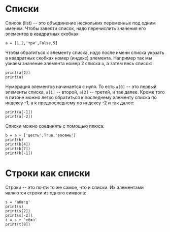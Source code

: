 # Списки

Список (list) -- это объединение нескольких переменных под одним именем. Чтобы завести список, надо перечислить значения его элементов в квадратных скобках:

    a = [1,2,'три',False,5]

Чтобы обратиться к элементу списка, надо после имени списка указать в квадратных скобках номер (индекс) элемента. Например так мы узнаем значение элемента номер 2 списка ```a```, а затем весь список:

    print(a[2])
    print(a)

Нумерация элементов начинается с нуля. То есть ```a[0]``` -- это первый элементы списка, ```a[1]``` -- второй, ```a[2]``` -- третий, и так далее. Кроме того в питоне можно легко обратиться к последнему элементу списка по индексу -1, а к предпоследнему по индексу -2 и так далее:

    print(a[-1])
    print(a[-2])

Списки можно соединять с помощью плюса:

    b = a + ['шесть',True,'восемь']
    print(b)
    print(b[4])
    print(b[7])
    print(b[-1])

# Строки как списки

Строки -- это почти то же самое, что и списки. Их элементами являются строки из одного символа:

    s = 'абвгд'
    print(s)
    print(s[2])
    print(s[-2])
    t = s + 'еёжз'
    print(t[8])
    
